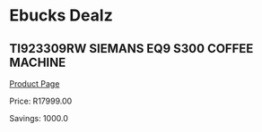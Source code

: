 
# Ebucks Dealz
## TI923309RW SIEMANS EQ9 S300 COFFEE MACHINE
[Product Page](https://www.ebucks.com/web/shop/productSelected.do?prodId=1158945819&catId=704984897)

Price: R17999.00

Savings: 1000.0


	